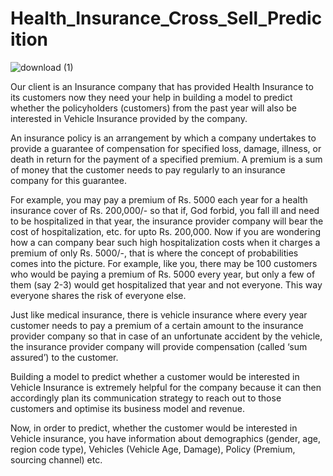 # Health_Insurance_Cross_Sell_Predicition

![download (1)](https://github.com/azizdafi/Health_Insurance_Cross_Sell_Prediction./assets/17454061/ff67a98a-88c3-4207-8ab5-9058c0c7b7ea)



Our client is an Insurance company that has provided Health Insurance to its customers now they need your help in building a model to predict whether the policyholders (customers) from the past year will also be interested in Vehicle Insurance provided by the company.

An insurance policy is an arrangement by which a company undertakes to provide a guarantee of compensation for specified loss, damage, illness, or death in return for the payment of a specified premium. A premium is a sum of money that the customer needs to pay regularly to an insurance company for this guarantee.

For example, you may pay a premium of Rs. 5000 each year for a health insurance cover of Rs. 200,000/- so that if, God forbid, you fall ill and need to be hospitalized in that year, the insurance provider company will bear the cost of hospitalization, etc. for upto Rs. 200,000. Now if you are wondering how a can company bear such high hospitalization costs when it charges a premium of only Rs. 5000/-, that is where the concept of probabilities comes into the picture. For example, like you, there may be 100 customers who would be paying a premium of Rs. 5000 every year, but only a few of them (say 2-3) would get hospitalized that year and not everyone. This way everyone shares the risk of everyone else.

Just like medical insurance, there is vehicle insurance where every year customer needs to pay a premium of a certain amount to the insurance provider company so that in case of an unfortunate accident by the vehicle, the insurance provider company will provide compensation (called ‘sum assured’) to the customer.

Building a model to predict whether a customer would be interested in Vehicle Insurance is extremely helpful for the company because it can then accordingly plan its communication strategy to reach out to those customers and optimise its business model and revenue.

Now, in order to predict, whether the customer would be interested in Vehicle insurance, you have information about demographics (gender, age, region code type), Vehicles (Vehicle Age, Damage), Policy (Premium, sourcing channel) etc.
